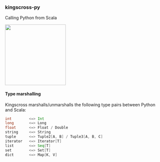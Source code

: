 ### kingscross-py

Calling Python from Scala

<img src="https://img0.etsystatic.com/151/0/9612812/il_570xN.1146611060_c3p5.jpg" width="200px"/>

#### Type marshalling

Kingscross marshalls/unmarshalls the following type pairs between Python and Scala:
```scala
int        <=> Int
long       <=> Long
float      <=> Float / Double
string     <=> String
tuple      <=> Tuple2[A, B] / Tuple3[A, B, C]
iterator   <=> Iterator[T]
list       <=> Seq[T]
set        <=> Set[T]
dict       <=> Map[K, V]
```
